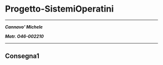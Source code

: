 Progetto-SistemiOperatini
=========================

--------------------------------------

**_Cannavo' Michele_**

**_Matr. O46-002210_**

--------------------------------------

## Consegna1




